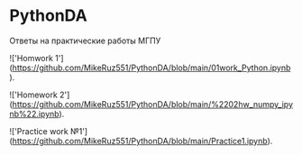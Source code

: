 # PythonDA
Ответы на практические работы МГПУ

!['Homwork 1'] (https://github.com/MikeRuz551/PythonDA/blob/main/01work_Python.ipynb).

!['Homework 2'] (https://github.com/MikeRuz551/PythonDA/blob/main/%2202hw_numpy_ipynb%22.ipynb).

!['Practice work №1'] (https://github.com/MikeRuz551/PythonDA/blob/main/Practice1.ipynb).
